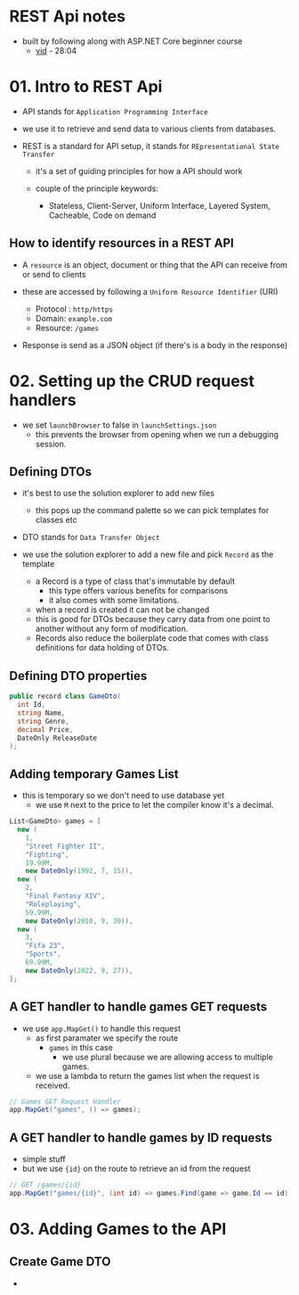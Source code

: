 # REST Api notes
- built by following along with ASP.NET Core beginner course 
  - [vid](https://www.youtube.com/watch?v=AhAxLiGC7Pc) - 28:04

# 01. Intro to REST Api
- API stands for `Application Programming Interface`
- we use it to retrieve and send data to various clients from databases.

- REST is a standard for API setup, it stands for `REpresentational State Transfer`
  - it's a set of guiding principles for how a API should work

  - couple of the principle keywords: 
    - Stateless, Client-Server, Uniform Interface, Layered System, Cacheable, Code on demand

## How to identify resources in a REST API
- A `resource` is an object, document or thing that the API can receive from or send to clients
- these are accessed by following a `Uniform Resource Identifier` (URI)
  - Protocol : `http/https`
  - Domain: `example.com`
  - Resource: `/games`

- Response is send as a JSON object (if there's is a body in the response)

# 02. Setting up the CRUD request handlers 
- we set `launchBrowser` to false in `launchSettings.json`
  - this prevents the browser from opening when we run a debugging session.

## Defining DTOs
- it's best to use the solution explorer to add new files
  - this pops up the command palette so we can pick templates for classes etc

- DTO stands for `Data Transfer Object`

- we use the solution explorer to add a new file and pick `Record` as the template
  - a Record is a type of class that's immutable by default
    - this type offers various benefits for comparisons
    - it also comes with some limitations.
  -  when a record is created it can not be changed
    - this is good for DTOs because they carry data from one point to another without any form of modification.
  - Records also reduce the boilerplate code that comes with class definitions for data holding of DTOs.

## Defining DTO properties
``` C# Dtos/GameDto.cs
public record class GameDto(
  int Id, 
  string Name, 
  string Genre, 
  decimal Price,
  DateOnly ReleaseDate
);
```

## Adding temporary Games List
- this is temporary so we don't need to use database yet
  - we use `M` next to the price to let the compiler know it's a decimal.
``` C# Program.cs
List<GameDto> games = [
  new (
    1,
    "Street Fighter II",
    "Fighting",
    19.99M,
    new DateOnly(1992, 7, 15)),
  new (
    2,
    "Final Fantasy XIV",
    "Roleplaying",
    59.99M,
    new DateOnly(2010, 9, 30)),
  new (
    3,
    "Fifa 23",
    "Sports",
    69.99M,
    new DateOnly(2022, 9, 27)),
];
```

## A GET handler to handle games GET requests
- we use `app.MapGet()` to handle this request
  - as first paramater we specify the route
    - `games` in this case
      - we use plural because we are allowing access to multiple games.
  - we use a lambda to return the games list when the request is received.
```C# Program.cs
// Games GET Request Handler
app.MapGet("games", () => games);
``` 

## A GET handler to handle games by ID requests
- simple stuff
- but we use `{id}` on the route to retrieve an id from the request
```C#
// GET /games/{id}
app.MapGet("games/{id}", (int id) => games.Find(game => game.Id == id));
```
# 03. Adding Games to the API

## Create Game DTO
- 


  


